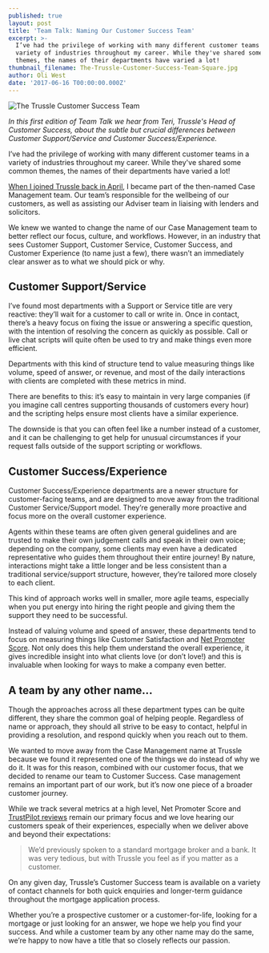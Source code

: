 ```yaml
---
published: true
layout: post
title: 'Team Talk: Naming Our Customer Success Team'
excerpt: >-
  I’ve had the privilege of working with many different customer teams in a
  variety of industries throughout my career. While they've shared some common
  themes, the names of their departments have varied a lot!
thumbnail_filename: The-Trussle-Customer-Success-Team-Square.jpg
author: Oli West
date: '2017-06-16 T00:00:00.000Z'
---
```

![The Trussle Customer Success Team]({{site.baseurl}}/images/posts_images/The-Trussle-Customer-Success-Team.jpg)

_In this first edition of Team Talk we hear from Teri, Trussle's Head of Customer Success, about the subtle but crucial differences between Customer Support/Service and Customer Success/Experience._

I’ve had the privilege of working with many different customer teams in a variety of industries throughout my career. While they've shared some common themes, the names of their departments have varied a lot!
 
[When I joined Trussle back in April](https://trussle.com/blog/meet-the-team-teri), I became part of the then-named Case Management team. Our team’s responsible for the wellbeing of our customers, as well as assisting our Adviser team in liaising with lenders and solicitors.
 
We knew we wanted to change the name of our Case Management team to better reflect our focus, culture, and workflows. However, in an industry that sees Customer Support, Customer Service, Customer Success, and Customer Experience (to name just a few), there wasn’t an immediately clear answer as to what we should pick or why.
 
## Customer Support/Service
I’ve found most departments with a Support or Service title are very reactive: they’ll wait for a customer to call or write in. Once in contact, there’s a heavy focus on fixing the issue or answering a specific question, with the intention of resolving the concern as quickly as possible. Call or live chat scripts will quite often be used to try and make things even more efficient.
 
Departments with this kind of structure tend to value measuring things like volume, speed of answer, or revenue, and most of the daily interactions with clients are completed with these metrics in mind.
 
There are benefits to this: it’s easy to maintain in very large companies (if you imagine call centres supporting thousands of customers every hour) and the scripting helps ensure most clients have a similar experience.
 
The downside is that you can often feel like a number instead of a customer, and it can be challenging to get help for unusual circumstances if your request falls outside of the support scripting or workflows.

## Customer Success/Experience
Customer Success/Experience departments are a newer structure for customer-facing teams, and  are designed to move away from the traditional Customer Service/Support model. They’re generally more proactive and focus more on the overall customer experience.
 
Agents within these teams are often given general guidelines and are trusted to make their own judgement calls and speak in their own voice; depending on the company, some clients may even have a dedicated representative who guides them throughout their entire journey! By nature, interactions might take a little longer and be less consistent than a traditional service/support structure, however, they’re tailored more closely to each client.
 
This kind of approach works well in smaller, more agile teams, especially when you put energy into hiring the right people and giving them the support they need to be successful.
 
Instead of valuing volume and speed of answer, these departments tend to focus on measuring things like Customer Satisfaction and [Net Promoter Score](https://www.netpromoter.com/know/). Not only does this help them understand the overall experience, it gives incredible insight into what clients love (or don’t love!) and this is invaluable when looking for ways to make a company even better.

## A team by any other name...
Though the approaches across all these department types can be quite different, they share the common goal of helping people. Regardless of name or approach, they should all strive to be easy to contact, helpful in providing a resolution, and respond quickly when you reach out to them.
 
We wanted to move away from the Case Management name at Trussle because we found it represented one of the things we do instead of why we do it. It was for this reason, combined with our customer focus, that we decided to rename our team to Customer Success. Case management remains an important part of our work, but it’s now one piece of a broader customer journey.
 
While we track several metrics at a high level, Net Promoter Score and [TrustPilot reviews](https://trus.sl/ourclientfeedback) remain our primary focus and we love hearing our customers speak of their experiences, especially when we deliver above and beyond their expectations:
 
> We’d previously spoken to a standard mortgage broker and a bank. It was very tedious, but with Trussle you feel as if you matter as a customer.
 
On any given day, Trussle’s Customer Success team is available on a variety of contact channels for both quick enquiries and longer-term guidance throughout the mortgage application process.
 
Whether you’re a prospective customer or a customer-for-life, looking for a mortgage or just looking for an answer, we hope we help you find your success. And while a customer team by any other name may do the same, we’re happy to now have a title that so closely reflects our passion.
